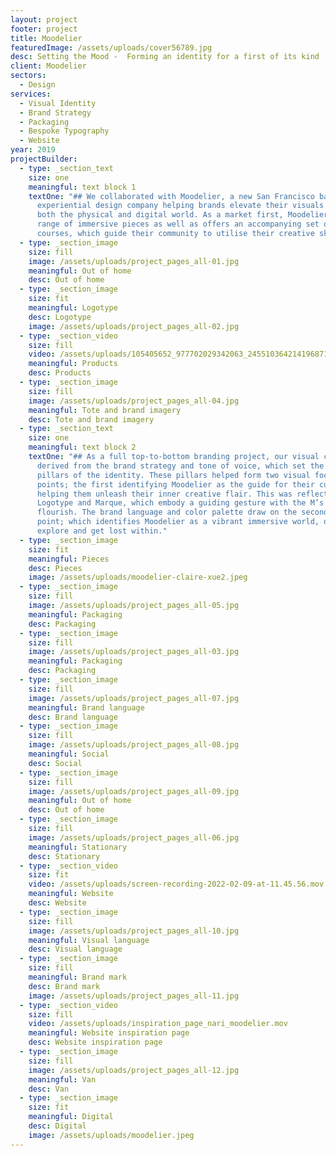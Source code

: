 ```yaml
---
layout: project
footer: project
title: Moodelier
featuredImage: /assets/uploads/cover56789.jpg
desc: Setting the Mood -  Forming an identity for a first of its kind
client: Moodelier
sectors:
  - Design
services:
  - Visual Identity
  - Brand Strategy
  - Packaging
  - Bespoke Typography
  - Website
year: 2019
projectBuilder:
  - type: _section_text
    size: one
    meaningful: text block 1
    textOne: "## We collaborated with Moodelier, a new San Francisco based
      experiential design company helping brands elevate their visuals across
      both the physical and digital world. As a market first, Moodelier sells a
      range of immersive pieces as well as offers an accompanying set of
      courses, which guide their community to utilise their creative skills."
  - type: _section_image
    size: fill
    image: /assets/uploads/project_pages_all-01.jpg
    meaningful: Out of home
    desc: Out of home
  - type: _section_image
    size: fit
    meaningful: Logotype
    desc: Logotype
    image: /assets/uploads/project_pages_all-02.jpg
  - type: _section_video
    size: fill
    video: /assets/uploads/105405652_977702029342063_2455103642141968718_n.mp4
    meaningful: Products
    desc: Products
  - type: _section_image
    size: fill
    image: /assets/uploads/project_pages_all-04.jpg
    meaningful: Tote and brand imagery
    desc: Tote and brand imagery
  - type: _section_text
    size: one
    meaningful: text block 2
    textOne: "## As a full top-to-bottom branding project, our visual concept was
      derived from the brand strategy and tone of voice, which set the core
      pillars of the identity. These pillars helped form two visual focal
      points; the first identifying Moodelier as the guide for their customers,
      helping them unleash their inner creative flair. This was reflected in the
      Logotype and Marque, which embody a guiding gesture with the M’s reaching
      flourish. The brand language and color palette draw on the second focal
      point; which identifies Moodelier as a vibrant immersive world, one can
      explore and get lost within."
  - type: _section_image
    size: fit
    meaningful: Pieces
    desc: Pieces
    image: /assets/uploads/moodelier-claire-xue2.jpeg
  - type: _section_image
    size: fill
    image: /assets/uploads/project_pages_all-05.jpg
    meaningful: Packaging
    desc: Packaging
  - type: _section_image
    size: fill
    image: /assets/uploads/project_pages_all-03.jpg
    meaningful: Packaging
    desc: Packaging
  - type: _section_image
    size: fill
    image: /assets/uploads/project_pages_all-07.jpg
    meaningful: Brand language
    desc: Brand language
  - type: _section_image
    size: fill
    image: /assets/uploads/project_pages_all-08.jpg
    meaningful: Social
    desc: Social
  - type: _section_image
    size: fill
    image: /assets/uploads/project_pages_all-09.jpg
    meaningful: Out of home
    desc: Out of home
  - type: _section_image
    size: fill
    image: /assets/uploads/project_pages_all-06.jpg
    meaningful: Stationary
    desc: Stationary
  - type: _section_video
    size: fit
    video: /assets/uploads/screen-recording-2022-02-09-at-11.45.56.mov
    meaningful: Website
    desc: Website
  - type: _section_image
    size: fill
    image: /assets/uploads/project_pages_all-10.jpg
    meaningful: Visual language
    desc: Visual language
  - type: _section_image
    size: fill
    meaningful: Brand mark
    desc: Brand mark
    image: /assets/uploads/project_pages_all-11.jpg
  - type: _section_video
    size: fill
    video: /assets/uploads/inspiration_page_nari_moodelier.mov
    meaningful: Website inspiration page
    desc: Website inspiration page
  - type: _section_image
    size: fill
    image: /assets/uploads/project_pages_all-12.jpg
    meaningful: Van
    desc: Van
  - type: _section_image
    size: fit
    meaningful: Digital
    desc: Digital
    image: /assets/uploads/moodelier.jpeg
---
```

